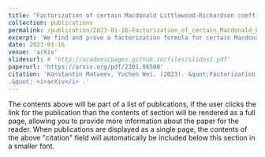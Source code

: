 ```yaml
---
title: "Factorization of certain Macdonald Littlewood-Richardson coefficients"
collection: publications
permalink: /publication/2023-01-16-Factorization_of_certain_Macdonald_Littlewood-Richardson_coefficients
excerpt: 'We find and prove a factorization formula for certain Macdonald Littlewood-Richardson coefficients \(c^{\nu}_{\lambda\mu}(q,t)\). Namely, we consider the case that the Kostka number \(K_{\mu, \nu-\lambda}\) is 1. This settles a particular case of a more general conjecture of Richard Stanley. This conjecture proposes that a factorization formula exists whenever the corresponding regular Littlewood-Richardson coefficient \(c^{\nu}_{\lambda\mu}\) is 1.'
date: 2023-01-16
venue: 'arXiv'
slidesurl: # 'http://academicpages.github.io/files/slides1.pdf'
paperurl: 'https://arxiv.org/pdf/2301.06500'
citation: 'Konstantin Matveev, Yuchen Wei. (2023). &quot;Factorization of certain Macdonald Littlewood-Richardson coefficients
.&quot; <i>arXiv</i> .'
---
```


The contents above will be part of a list of publications, if the user clicks the link for the publication than the contents of section will be rendered as a full page, allowing you to provide more information about the paper for the reader. When publications are displayed as a single page, the contents of the above "citation" field will automatically be included below this section in a smaller font.